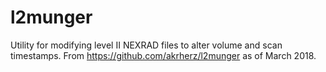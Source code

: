 # l2munger

Utility for modifying level II NEXRAD files to alter volume and scan timestamps. From https://github.com/akrherz/l2munger as of March 2018.